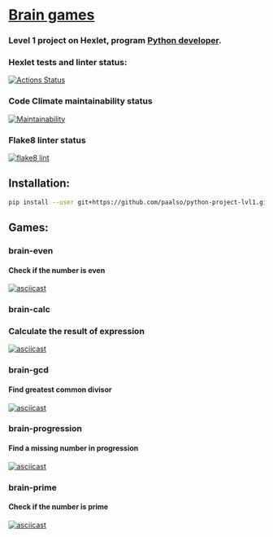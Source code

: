 # [Brain games](https://ru.hexlet.io/programs/python/projects/49)

### Level 1 project on Hexlet, program [Python developer](https://ru.hexlet.io/programs/python).


### Hexlet tests and linter status:
[![Actions Status](https://github.com/paalso/python-project-lvl1/workflows/hexlet-check/badge.svg)](https://github.com/paalso/python-project-lvl1/actions)

### Code Climate maintainability status
[![Maintainability](https://api.codeclimate.com/v1/badges/a99a88d28ad37a79dbf6/maintainability)](https://codeclimate.com/github/codeclimate/codeclimate/maintainability)

### Flake8 linter status
[![flake8 lint](https://github.com/paalso/python-project-lvl1/actions/workflows/lint_project.yml/badge.svg)](https://github.com/paalso/python-project-lvl1/actions/workflows/lint_project.yml)

## Installation:

```sh
pip install --user git+https://github.com/paalso/python-project-lvl1.git
```

## Games:
### brain-even
#### Check if the number is even
[![asciicast](https://asciinema.org/a/6rg2rojBjl62lmNd6h6DDZ1WU.svg)](https://asciinema.org/a/6rg2rojBjl62lmNd6h6DDZ1WU)

### brain-calc
### Calculate the result of expression
[![asciicast](https://asciinema.org/a/xVqccFtpv8IYika9St8qsu58g.svg)](https://asciinema.org/a/xVqccFtpv8IYika9St8qsu58g)

### brain-gcd
#### Find greatest common divisor
[![asciicast](https://asciinema.org/a/MR8EVcNNKGjXiGPH3fCuuoNNw.svg)](https://asciinema.org/a/MR8EVcNNKGjXiGPH3fCuuoNNw)

### brain-progression
#### Find a missing number in progression
[![asciicast](https://asciinema.org/a/Sv8moOEugemgIL3e14GqkmdPV.svg)](https://asciinema.org/a/Sv8moOEugemgIL3e14GqkmdPV)

### brain-prime
#### Check if the number is prime
[![asciicast](https://asciinema.org/a/HWQKrBJZ6LYdfrXhLcYm1mbMF.svg)](https://asciinema.org/a/HWQKrBJZ6LYdfrXhLcYm1mbMF)


